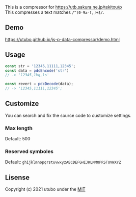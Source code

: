 
This is a compressor for https://utb.sakura.ne.jp/tekitou/p<br>
This compresses a text matches `/^[0-9a-f,]+$/`.

## Demo
https://utubo.github.io/js-p-data-compressor/demo.html

## Usage
```javascript
const str = '12345,11111,12345';
const data = pdcEncode('str')
// -> '12345,1kg,ls'

const revert = pdcDecode(data);
// -> '12345,11111,12345';
```

## Customize

You can search and fix the source code to customize settings.

### Max length
Default: 500

### Reserved symboles
Default: `ghijklmnopqrstuvwxyzABCDEFGHIJKLNMOPRSTUVWXYZ`

## Lisense
Copyright (c) 2021 utubo under the [MIT](https://opensource.org/licenses/mit-license.php)


